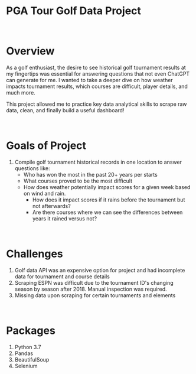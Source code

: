 # PGA Tour Golf Data Project

<br>

# Overview
As a golf enthusiast, the desire to see historical golf tournament results at my fingertips was essential for answering questions that not even ChatGPT can generate for me.  I wanted to take a deeper dive on how weather impacts tournament results, which courses are difficult, player details, and much more.  

This project allowed me to practice key data analytical skills to scrape raw data, clean, and finally build a useful dashboard!

<br>

# Goals of Project
1. Compile golf tournament historical records in one location to answer questions like:
    * Who has won the most in the past 20+ years per starts 
    * What courses proved to be the most difficult
    * How does weather potentially impact scores for a given week based on wind and rain.  
        * How does it impact scores if it rains before the tournament but not afterwards? 
        * Are there courses where we can see the differences between years it rained versus not?

<br>

# Challenges
1. Golf data API was an expensive option for project and had incomplete data for tournament and course details
2. Scraping ESPN was difficult due to the tournament ID's changing season by season after 2018.  Manual inspection was required.
3. Missing data upon scraping for certain tournaments and elements

<br>

# Packages
1. Python 3.7
2. Pandas
3. BeautifulSoup
4. Selenium